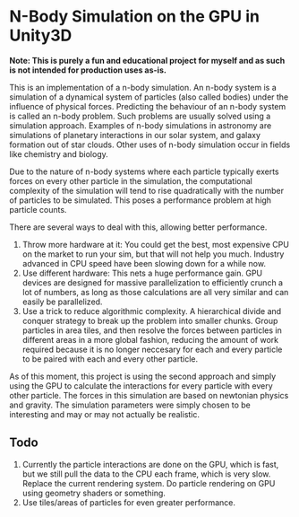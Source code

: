 
# N-Body Simulation on the GPU in Unity3D

**Note: This is purely a fun and educational project for myself and as such is not intended for production uses as-is.**

This is an implementation of a n-body simulation. An n-body system is a simulation of a dynamical system of particles (also called bodies) under the influence of physical forces. Predicting the behaviour of an n-body system is called an n-body problem. Such problems are usually solved using a simulation approach. Examples of n-body simulations in astronomy are simulations of planetary interactions in our solar system, and galaxy formation out of star clouds. Other uses of n-body simulation occur in fields like chemistry and biology.

Due to the nature of n-body systems where each particle typically exerts forces on every other particle in the simulation, the computational complexity of the simulation will tend to rise quadratically with the number of particles to be simulated. This poses a performance problem at high particle counts.

There are several ways to deal with this, allowing better performance.

1. Throw more hardware at it: You could get the best, most expensive CPU on the market to run your sim, but that will not help you much. Industry advanced in CPU speed have been slowing down for a while now.
2. Use different hardware: This nets a huge performance gain. GPU devices are designed for massive parallelization to efficiently crunch a lot of numbers, as long as those calculations are all very similar and can easily be parallelized.
3. Use a trick to reduce algorithmic complexity. A hierarchical divide and conquer strategy to break up the problem into smaller chunks. Group particles in area tiles, and then resolve the forces between particles in different areas in a more global fashion, reducing the amount of work required because it is no longer neccesary for each and every particle to be paired with each and every other particle.

As of this moment, this project is using the second approach and simply using the GPU to calculate the interactions for every particle with every other particle. The forces in this simulation are based on newtonian physics and gravity. The simulation parameters were simply chosen to be interesting and may or may not actually be realistic.


## Todo

1. Currently the particle interactions are done on the GPU, which is fast, but we still pull the data to the CPU each frame, which is very slow. Replace the current rendering system. Do particle rendering on GPU using geometry shaders or something.
2. Use tiles/areas of particles for even greater performance.

